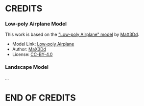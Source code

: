 # CREDITS

### Low-poly Airplane Model

This work is based on the ["Low-poly Airplane" model](https://sketchfab.com/3d-models/low-poly-airplane-65cc7c4349174f7bbb20ed70206377b5) by [MaX3Dd](https://sketchfab.com/MaX3Dd).
- Model Link: [Low-poly Airplane](https://sketchfab.com/3d-models/low-poly-airplane-65cc7c4349174f7bbb20ed70206377b5)
- Author: [MaX3Dd](https://sketchfab.com/MaX3Dd)
- License: [CC-BY-4.0](http://creativecommons.org/licenses/by/4.0/)

### Landscape Model

...

# END OF CREDITS
